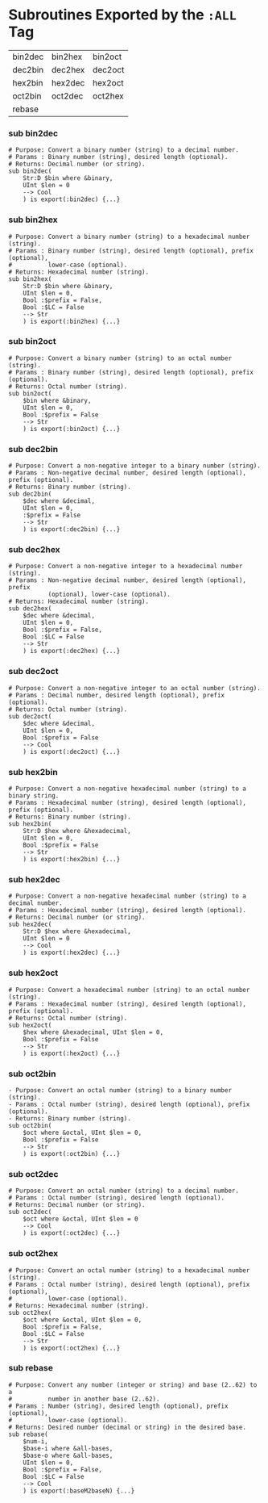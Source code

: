 Subroutines Exported by the `:ALL` Tag
======================================

<table class="pod-table">
<tbody>
<tr> <td>bin2dec</td> <td>bin2hex</td> <td>bin2oct</td> </tr> <tr> <td>dec2bin</td> <td>dec2hex</td> <td>dec2oct</td> </tr> <tr> <td>hex2bin</td> <td>hex2dec</td> <td>hex2oct</td> </tr> <tr> <td>oct2bin</td> <td>oct2dec</td> <td>oct2hex</td> </tr> <tr> <td>rebase</td> <td></td> <td></td> </tr>
</tbody>
</table>

### sub bin2dec

    # Purpose: Convert a binary number (string) to a decimal number.
    # Params : Binary number (string), desired length (optional).
    # Returns: Decimal number (or string).
    sub bin2dec(
        Str:D $bin where &binary,
        UInt $len = 0
        --> Cool
        ) is export(:bin2dec) {...}

### sub bin2hex

    # Purpose: Convert a binary number (string) to a hexadecimal number (string).
    # Params : Binary number (string), desired length (optional), prefix (optional),
    #          lower-case (optional).
    # Returns: Hexadecimal number (string).
    sub bin2hex(
        Str:D $bin where &binary,
        UInt $len = 0,
        Bool :$prefix = False,
        Bool :$LC = False
        --> Str
        ) is export(:bin2hex) {...}

### sub bin2oct

    # Purpose: Convert a binary number (string) to an octal number (string).
    # Params : Binary number (string), desired length (optional), prefix (optional).
    # Returns: Octal number (string).
    sub bin2oct(
        $bin where &binary,
        UInt $len = 0,
        Bool :$prefix = False
        --> Str
        ) is export(:bin2oct) {...}

### sub dec2bin

    # Purpose: Convert a non-negative integer to a binary number (string).
    # Params : Non-negative decimal number, desired length (optional), prefix (optional).
    # Returns: Binary number (string).
    sub dec2bin(
        $dec where &decimal,
        UInt $len = 0,
        :$prefix = False
        --> Str
        ) is export(:dec2bin) {...}

### sub dec2hex

    # Purpose: Convert a non-negative integer to a hexadecimal number (string).
    # Params : Non-negative decimal number, desired length (optional), prefix
               (optional), lower-case (optional).
    # Returns: Hexadecimal number (string).
    sub dec2hex(
        $dec where &decimal,
        UInt $len = 0,
        Bool :$prefix = False,
        Bool :$LC = False
        --> Str
        ) is export(:dec2hex) {...}

### sub dec2oct

    # Purpose: Convert a non-negative integer to an octal number (string).
    # Params : Decimal number, desired length (optional), prefix (optional).
    # Returns: Octal number (string).
    sub dec2oct(
        $dec where &decimal,
        UInt $len = 0,
        Bool :$prefix = False
        --> Cool
        ) is export(:dec2oct) {...}

### sub hex2bin

    # Purpose: Convert a non-negative hexadecimal number (string) to a binary string.
    # Params : Hexadecimal number (string), desired length (optional), prefix (optional).
    # Returns: Binary number (string).
    sub hex2bin(
        Str:D $hex where &hexadecimal,
        UInt $len = 0,
        Bool :$prefix = False
        --> Str
        ) is export(:hex2bin) {...}

### sub hex2dec

    # Purpose: Convert a non-negative hexadecimal number (string) to a decimal number.
    # Params : Hexadecimal number (string), desired length (optional).
    # Returns: Decimal number (or string).
    sub hex2dec(
        Str:D $hex where &hexadecimal,
        UInt $len = 0
        --> Cool
        ) is export(:hex2dec) {...}

### sub hex2oct

    # Purpose: Convert a hexadecimal number (string) to an octal number (string).
    # Params : Hexadecimal number (string), desired length (optional), prefix (optional).
    # Returns: Octal number (string).
    sub hex2oct(
        $hex where &hexadecimal, UInt $len = 0,
        Bool :$prefix = False
        --> Str
        ) is export(:hex2oct) {...}

### sub oct2bin

    - Purpose: Convert an octal number (string) to a binary number (string).
    - Params : Octal number (string), desired length (optional), prefix (optional).
    - Returns: Binary number (string).
    sub oct2bin(
        $oct where &octal, UInt $len = 0,
        Bool :$prefix = False
        --> Str
        ) is export(:oct2bin) {...}

### sub oct2dec

    # Purpose: Convert an octal number (string) to a decimal number.
    # Params : Octal number (string), desired length (optional).
    # Returns: Decimal number (or string).
    sub oct2dec(
        $oct where &octal, UInt $len = 0
        --> Cool
        ) is export(:oct2dec) {...}

### sub oct2hex

    # Purpose: Convert an octal number (string) to a hexadecimal number (string).
    # Params : Octal number (string), desired length (optional), prefix (optional),
    #          lower-case (optional).
    # Returns: Hexadecimal number (string).
    sub oct2hex(
        $oct where &octal, UInt $len = 0,
        Bool :$prefix = False,
        Bool :$LC = False
        --> Str
        ) is export(:oct2hex) {...}

### sub rebase

    # Purpose: Convert any number (integer or string) and base (2..62) to a
    #          number in another base (2..62).
    # Params : Number (string), desired length (optional), prefix (optional),
    #          lower-case (optional).
    # Returns: Desired number (decimal or string) in the desired base.
    sub rebase(
        $num-i,
        $base-i where &all-bases,
        $base-o where &all-bases,
        UInt $len = 0,
        Bool :$prefix = False,
        Bool :$LC = False
        --> Cool
        ) is export(:baseM2baseN) {...}

